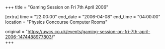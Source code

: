+++
title = "Gaming Session on Fri 7th April 2006"

[extra]
time = "22:00:00"
end_date = "2006-04-08"
end_time = "04:00:00"
location = "Physics Concourse Computer Rooms"

original = "https://uwcs.co.uk/events/gaming-session-on-fri-7th-april-2006-1474488977803/"    
+++



